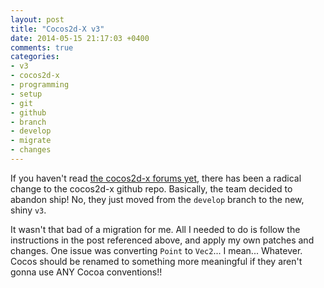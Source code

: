```yaml
---
layout: post
title: "Cocos2d-X v3"
date: 2014-05-15 21:17:03 +0400
comments: true
categories: 
- v3
- cocos2d-x
- programming
- setup
- git
- github
- branch
- develop
- migrate
- changes
---
```


If you haven't read [the cocos2d-x forums yet](http://www.cocos2d-x.org/forums/6/topics/53206), there has been a radical change to the cocos2d-x github repo. Basically, the team decided to abandon ship! No, they just moved from the `develop` branch to the new, shiny `v3`.

It wasn't that bad of a migration for me. All I needed to do is follow the instructions in the post referenced above, and apply my own patches and changes. One issue was converting `Point` to `Vec2`... I mean... Whatever. Cocos should be renamed to something more meaningful if they aren't gonna use ANY Cocoa conventions!!

